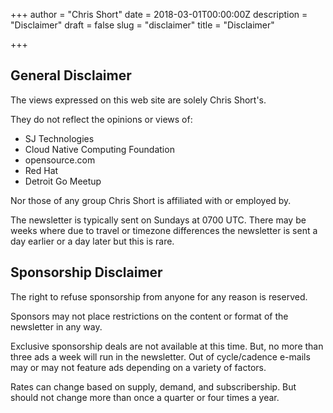+++
author = "Chris Short"
date = 2018-03-01T00:00:00Z
description = "Disclaimer"
draft = false
slug = "disclaimer"
title = "Disclaimer"

+++

## General Disclaimer

The views expressed on this web site are solely Chris Short's.

They do not reflect the opinions or views of:

* SJ Technologies
* Cloud Native Computing Foundation
* opensource.com
* Red Hat
* Detroit Go Meetup

Nor those of any group Chris Short is affiliated with or employed by.

The newsletter is typically sent on Sundays at 0700 UTC. There may be weeks where due to travel or timezone differences the newsletter is sent a day earlier or a day later but this is rare.

## Sponsorship Disclaimer

The right to refuse sponsorship from anyone for any reason is reserved.

Sponsors may not place restrictions on the content or format of the newsletter in any way.

Exclusive sponsorship deals are not available at this time. But, no more than three ads a week will run in the newsletter. Out of cycle/cadence e-mails may or may not feature ads depending on a variety of factors.

Rates can change based on supply, demand, and subscribership. But should not change more than once a quarter or four times a year.